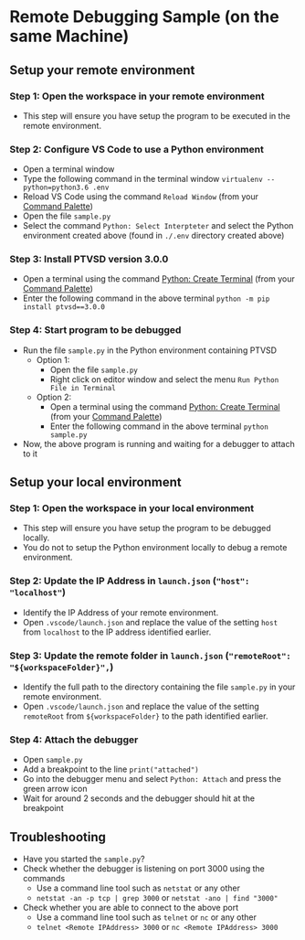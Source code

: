 # Remote Debugging Sample (on the same Machine)

## Setup your remote environment
### Step 1: Open the workspace in your remote environment
* This step will ensure you have setup the program to be executed in the remote environment.

### Step 2: Configure VS Code to use a Python environment
* Open a terminal window
* Type the following command in the terminal window
`virtualenv --python=python3.6 .env`
* Reload VS Code using the command `Reload Window` (from your [Command Palette](https://code.visualstudio.com/docs/getstarted/userinterface#_command-palette))
* Open the file `sample.py`
* Select the command `Python: Select Interpteter` and select the Python environment created above (found in `./.env` directory created above)

### Step 3: Install PTVSD version 3.0.0
* Open a terminal using the command [Python: Create Terminal](https://code.visualstudio.com/docs/python/environments#_activating-an-environment-in-the-terminal) (from your [Command Palette](https://code.visualstudio.com/docs/getstarted/userinterface#_command-palette))
* Enter the following command in the above terminal
    `python -m pip install ptvsd==3.0.0`

### Step 4: Start program to be debugged
* Run the file `sample.py` in the Python environment containing PTVSD
    * Option 1:
        * Open the file `sample.py`
        * Right click on editor window and select the menu `Run Python File in Terminal`
    * Option 2:
        * Open a terminal using the command [Python: Create Terminal](https://code.visualstudio.com/docs/python/environments#_activating-an-environment-in-the-terminal) (from your [Command Palette](https://code.visualstudio.com/docs/getstarted/userinterface#_command-palette))
        * Enter the following command in the above terminal
        `python sample.py`
* Now, the above program is running and waiting for a debugger to attach to it

## Setup your local environment
### Step 1: Open the workspace in your local environment
* This step will ensure you have setup the program to be debugged locally.
* You do not to setup the Python environment locally to debug a remote environment.

### Step 2: Update the IP Address in `launch.json` (`"host": "localhost"`)
* Identify the IP Address of your remote environment.
* Open `.vscode/launch.json` and replace the value of the setting `host` from `localhost` to the IP address identified earlier.

### Step 3: Update the remote folder in `launch.json` (`"remoteRoot": "${workspaceFolder}",`)
* Identify the full path to the directory containing the file `sample.py` in your remote environment.
* Open `.vscode/launch.json` and replace the value of the setting `remoteRoot` from `${workspaceFolder}` to the path identified earlier.

### Step 4: Attach the debugger
* Open `sample.py`
* Add a breakpoint to the line `print("attached")`
* Go into the debugger menu and select `Python: Attach` and press the green arrow icon 
* Wait for around 2 seconds and the debugger should hit at the breakpoint

## Troubleshooting
* Have you started the `sample.py`?
* Check whether the debugger is listening on port 3000 using the commands 
    * Use a command line tool such as `netstat` or any other
    * `netstat -an -p tcp | grep 3000` or `netstat -ano | find "3000"`
* Check whether you are able to connect to the above port
    * Use a command line tool such as `telnet` or `nc` or any other
    * `telnet <Remote IPAddress> 3000` or `nc <Remote IPAddress> 3000`
